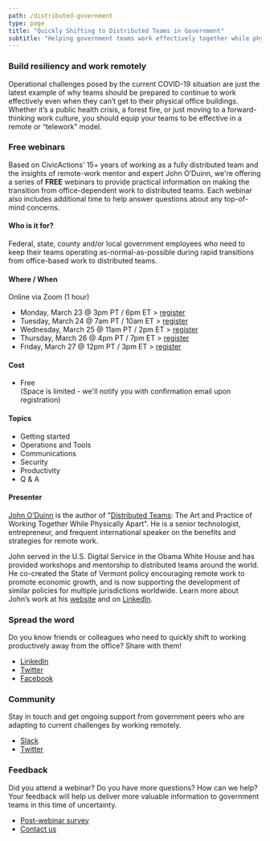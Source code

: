 ```yaml
---
path: /distributed-government
type: page
title: "Quickly Shifting to Distributed Teams in Government"
subtitle: "Helping government teams work effectively together while physically apart"
---
```


### Build resiliency and work remotely

Operational challenges posed by the current COVID-19 situation are just the latest example of why teams should be prepared to continue to work effectively even when they can’t get to their physical office buildings. Whether it’s a public health crisis, a forest fire, or just moving to a forward-thinking work culture, you should equip your teams to be effective in a remote or “telework” model.

### Free webinars

Based on CivicActions' 15+ years of working as a fully distributed team and the insights of remote-work mentor and expert John O’Duinn, we're offering a series of **FREE** webinars to provide practical information on making the transition from office-dependent work to distributed teams. Each webinar also includes additional time to help answer questions about any top-of-mind concerns. 

#### Who is it for?

Federal, state, county and/or local government employees who need to keep their teams operating as-normal-as-possible during rapid transitions from office-based work to distributed teams. 

#### Where / When

Online via Zoom (1 hour)

* Monday, March 23 @ 3pm PT / 6pm ET > [register](https://civicactions.zoom.us/webinar/register/WN_Fffv5uJRQxKrGUlMRT_aOg)
* Tuesday, March 24 @ 7am PT / 10am ET > [register](https://civicactions.zoom.us/webinar/register/WN_YBA_PDHGTgSKhz-BbdQAzw)
* Wednesday, March 25 @ 11am PT / 2pm ET > [register](https://civicactions.zoom.us/webinar/register/WN_Z0UFg-CpRTirih3C6a8F1Q)
* Thursday, March 26 @ 4pm PT / 7pm ET > [register](https://civicactions.zoom.us/webinar/register/WN_lZeZ6kBnRXmXbixPB3e8Og)
* Friday, March 27 @ 12pm PT / 3pm ET > [register](https://civicactions.zoom.us/webinar/register/WN_UZhePAbsTI-8glqtN8HIdg)

#### Cost

* Free  
(Space is limited - we'll notify you with confirmation email upon registration)

#### Topics

* Getting started
* Operations and Tools
* Communications
* Security
* Productivity
* Q & A

#### Presenter

[John O’Duinn](https://civicactions.com/team/john-o-duinn) is the author of "[Distributed Teams](https://www.amzn.com/1732254907): The Art and Practice of Working Together While Physically Apart". He is a senior technologist, entrepreneur, and frequent international speaker on the benefits and strategies for remote work.

John served in the U.S. Digital Service in the Obama White House and has provided workshops and mentorship to distributed teams around the world. He co-created the State of Vermont policy encouraging remote work to promote economic growth, and is now supporting the development of similar policies for multiple jurisdictions worldwide. Learn more about John’s work at his [website](http://oduinn.com/) and on [LinkedIn](https://www.linkedin.com/in/joduinn).

### Spread the word

Do you know friends or colleagues who need to quickly shift to working productively away from the office? Share with them!

* [LinkedIn](https://www.linkedin.com/feed/update/urn:li:activity:6647870691871989760/)
* [Twitter](https://twitter.com/civicactions/status/1242101535816941568)
* [Facebook](https://www.facebook.com/CivicActions/photos/a.10155737930601857/10156722484996857/?type=3&theater)

### Community

Stay in touch and get ongoing support from government peers who are adapting to current challenges by working remotely.

* [Slack](https://distributedgov.herokuapp.com/)
* [Twitter](https://twitter.com/DistributedGov)

### Feedback

Did you attend a webinar? Do you have more questions? How can we help? Your feedback will help us deliver more valuable information to government teams in this time of uncertainty. 

* [Post-webinar survey](https://www.surveymonkey.com/r/distributedgov)
* [Contact us](https://civicactions.com/contact)
